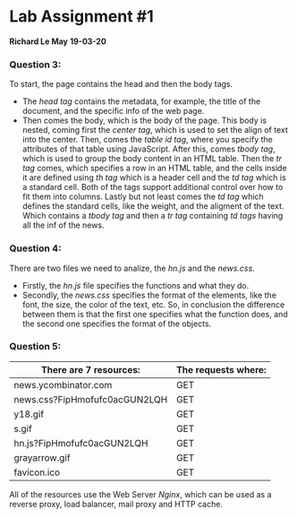 # Lab Assignment #1
**Richard Le May**
**19-03-20**

### Question 3:

To start, the page contains the head and then the body tags.
- The *head tag* contains the metadata, for example, the title of the document, and the specific info of the web page.
- Then comes the body, which is the body of the page.
This body is nested, coming first the *center tag*, which is used to set the align of text into the center. Then, comes
the *table id tag*, where you specify the attributes of that table using JavaScript. After this, comes *tbody tag*,
which is used to group the body content in an HTML table. Then the *tr tag* comes, which specifies a row in an HTML
table, and the cells inside it are defined using *th tag* which is a header cell and the *td tag* which is a standard
cell. Both of the tags support additional control over how to fit them into columns. Lastly but not least comes
the *td tag* which defines the standard cells, like the weight, and the aligment of the text. Which contains a *tbody tag*
and then a *tr tag* containing *td tags* having all the inf of the news.

### Question 4:

There are two files we need to analize, the *hn.js* and the *news.css*.
- Firstly, the *hn.js* file specifies the functions and what they do.
- Secondly, the *news.css* specifies the format of the elements, like the font, the size, the color of the text, 		  etc.
So, in conclusion the difference between them is that the first one specifies what the function does, and the second one
specifies the format of the objects.

### Question 5:

There are 7 resources:             |   The requests where:
-----------------------------------|-------------------------------
news.ycombinator.com	           |   GET
news.css?FipHmofufc0acGUN2LQH      |   GET
y18.gif                            |   GET
s.gif                              |   GET
hn.js?FipHmofufc0acGUN2LQH         |   GET
grayarrow.gif                      |   GET
favicon.ico                        |   GET
	
All of the resources use the Web Server *Nginx*, which can be used as a reverse proxy, load balancer, mail proxy and HTTP cache.
